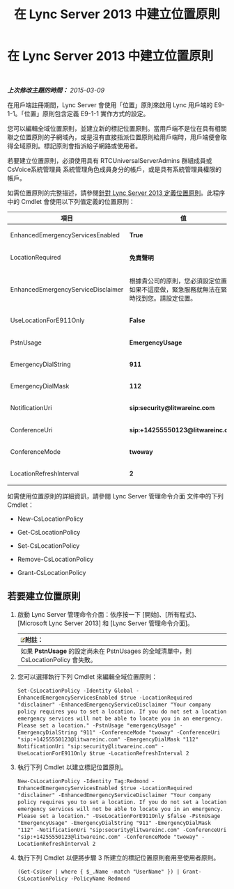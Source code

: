 ﻿---
title: 在 Lync Server 2013 中建立位置原則
TOCTitle: 在 Lync Server 2013 中建立位置原則
ms:assetid: f1878194-c756-4794-8fa1-15dd2118b4b3
ms:mtpsurl: https://technet.microsoft.com/zh-tw/library/Gg413006(v=OCS.15)
ms:contentKeyID: 49292780
ms.date: 08/10/2015
mtps_version: v=OCS.15
ms.translationtype: HT
---

# 在 Lync Server 2013 中建立位置原則

 

_**上次修改主題的時間：** 2015-03-09_

在用戶端註冊期間，Lync Server 會使用「位置」原則來啟用 Lync 用戶端的 E9-1-1。「位置」原則包含定義 E9-1-1 實作方式的設定。

您可以編輯全域位置原則，並建立新的標記位置原則。當用戶端不是位在具有相關聯之位置原則的子網域內，或是沒有直接指派位置原則給用戶端時，用戶端便會取得全域原則。標記原則會指派給子網路或使用者。

若要建立位置原則，必須使用具有 RTCUniversalServerAdmins 群組成員或 CsVoice系統管理員 系統管理角色成員身分的帳戶，或是具有系統管理員權限的帳戶。

如需位置原則的完整描述，請參閱[針對 Lync Server 2013 定義位置原則](lync-server-2013-defining-the-location-policy.md)。此程序中的 Cmdlet 會使用以下列值定義的位置原則：


<table>
<colgroup>
<col style="width: 50%" />
<col style="width: 50%" />
</colgroup>
<thead>
<tr class="header">
<th>項目</th>
<th>值</th>
</tr>
</thead>
<tbody>
<tr class="odd">
<td><p>EnhancedEmergencyServicesEnabled</p></td>
<td><p><strong>True</strong></p></td>
</tr>
<tr class="even">
<td><p>LocationRequired</p></td>
<td><p><strong>免責聲明</strong></p></td>
</tr>
<tr class="odd">
<td><p>EnhancedEmergencyServiceDisclaimer</p></td>
<td><p>根據貴公司的原則，您必須設定位置。如果不這麼做，緊急服務就無法在緊急時找到您。請設定位置。</p></td>
</tr>
<tr class="even">
<td><p>UseLocationForE911Only</p></td>
<td><p><strong>False</strong></p></td>
</tr>
<tr class="odd">
<td><p>PstnUsage</p></td>
<td><p><strong>EmergencyUsage</strong></p></td>
</tr>
<tr class="even">
<td><p>EmergencyDialString</p></td>
<td><p><strong>911</strong></p></td>
</tr>
<tr class="odd">
<td><p>EmergencyDialMask</p></td>
<td><p><strong>112</strong></p></td>
</tr>
<tr class="even">
<td><p>NotificationUri</p></td>
<td><p><strong>sip:security@litwareinc.com</strong></p></td>
</tr>
<tr class="odd">
<td><p>ConferenceUri</p></td>
<td><p><strong>sip:+14255550123@litwareinc.com</strong></p></td>
</tr>
<tr class="even">
<td><p>ConferenceMode</p></td>
<td><p><strong>twoway</strong></p></td>
</tr>
<tr class="odd">
<td><p>LocationRefreshInterval</p></td>
<td><p><strong>2</strong></p></td>
</tr>
</tbody>
</table>


如需使用位置原則的詳細資訊，請參閱 Lync Server 管理命令介面 文件中的下列 Cmdlet：

  - New-CsLocationPolicy

  - Get-CsLocationPolicy

  - Set-CsLocationPolicy

  - Remove-CsLocationPolicy

  - Grant-CsLocationPolicy

## 若要建立位置原則

1.  啟動 Lync Server 管理命令介面：依序按一下 \[開始\]、\[所有程式\]、\[Microsoft Lync Server 2013\] 和 \[Lync Server 管理命令介面\]。
    
    <table>
    <thead>
    <tr class="header">
    <th><img src="images/Gg398811.note(OCS.15).gif" title="note" alt="note" />附註：</th>
    </tr>
    </thead>
    <tbody>
    <tr class="odd">
    <td>如果 <strong>PstnUsage</strong> 的設定尚未在 PstnUsages 的全域清單中，則 CsLocationPolicy 會失敗。</td>
    </tr>
    </tbody>
    </table>


2.  您可以選擇執行下列 Cmdlet 來編輯全域位置原則：
    
        Set-CsLocationPolicy -Identity Global -EnhancedEmergencyServicesEnabled $true -LocationRequired "disclaimer" -EnhancedEmergencyServiceDisclaimer "Your company policy requires you to set a location. If you do not set a location emergency services will not be able to locate you in an emergency. Please set a location." -PstnUsage "emergencyUsage" -EmergencyDialString "911" -ConferenceMode "twoway" -ConferenceUri "sip:+14255550123@litwareinc.com" -EmergencyDialMask "112" NotificationUri "sip:security@litwareinc.com" -UseLocationForE911Only $true -LocationRefreshInterval 2

3.  執行下列 Cmdlet 以建立標記位置原則。
    
        New-CsLocationPolicy -Identity Tag:Redmond - EnhancedEmergencyServicesEnabled $true -LocationRequired "disclaimer" -EnhancedEmergencyServiceDisclaimer "Your company policy requires you to set a location. If you do not set a location emergency services will not be able to locate you in an emergency. Please set a location." -UseLocationForE911Only $false -PstnUsage "EmergencyUsage" -EmergencyDialString "911" -EmergencyDialMask "112" -NotificationUri "sip:security@litwareinc.com" -ConferenceUri "sip:+14255550123@litwareinc.com" -ConferenceMode "twoway" -LocationRefreshInterval 2

4.  執行下列 Cmdlet 以便將步驟 3 所建立的標記位置原則套用至使用者原則。
    
        (Get-CsUser | where { $_.Name -match "UserName" }) | Grant-CsLocationPolicy -PolicyName Redmond

